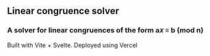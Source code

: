 ## Linear congruence solver

### A solver for linear congruences of the form a𝑥 ≡ b (mod n)

Built with Vite + Svelte. Deployed using Vercel
